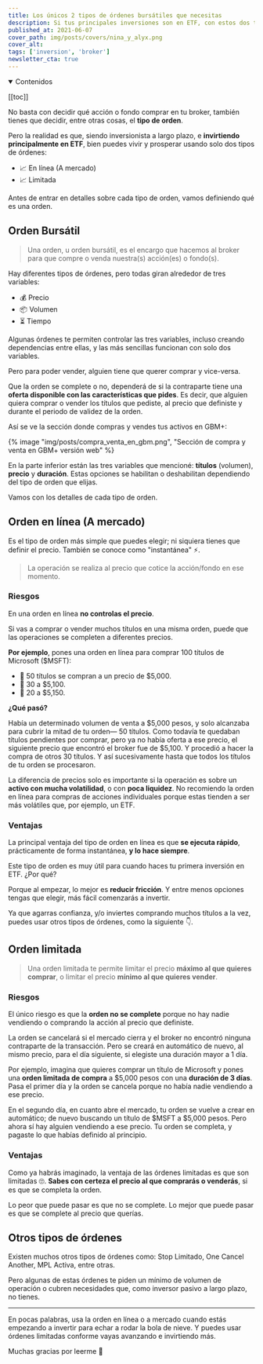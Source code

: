 ```yaml
---
title: Los únicos 2 tipos de órdenes bursátiles que necesitas
description: Si tus principales inversiones son en ETF, con estos dos tipos de órdenes sacas la chamba.
published_at: 2021-06-07
cover_path: img/posts/covers/nina_y_alyx.png
cover_alt:
tags: ['inversion', 'broker']
newsletter_cta: true
---
```


<details open>
  <summary>
    Contenidos
  </summary>

[[toc]]

</details>

No basta con decidir qué acción o fondo comprar en tu broker, también tienes que decidir, entre otras cosas, el **tipo de orden**.

Pero la realidad es que, siendo inversionista a largo plazo, e **invirtiendo principalmente en ETF**, bien puedes vivir y prosperar usando solo dos tipos de órdenes:
- 📈 En línea (A mercado)
- 📈 Limitada

Antes de entrar en detalles sobre cada tipo de orden, vamos definiendo qué es una orden.

## Orden Bursátil

> Una orden, u orden bursátil, es el encargo que hacemos al broker para que compre o venda nuestra(s) acción(es) o fondo(s).

Hay diferentes tipos de órdenes, pero todas giran alrededor de tres variables:
- 💰 Precio
- 📦 Volumen
- ⏳ Tiempo

Algunas órdenes te permiten controlar las tres variables, incluso creando dependencias entre ellas, y las más sencillas funcionan con solo dos variables.

Pero para poder vender, alguien tiene que querer comprar y vice-versa.

Que la orden se complete o no, dependerá de si la contraparte tiene una **oferta disponible con las características que pides**. Es decir, que alguien quiera comprar o vender los títulos que pediste, al precio que definiste y durante el periodo de validez de la orden.

Así se ve la sección donde compras y vendes tus activos en GBM+:

{% image "img/posts/compra_venta_en_gbm.png", "Sección de compra y venta en GBM+ versión web" %}

En la parte inferior están las tres variables que mencioné: **títulos** (volumen), **precio** y **duración**. Estas opciones se habilitan o deshabilitan dependiendo del tipo de orden que elijas.

Vamos con los detalles de cada tipo de orden.

## Orden en línea (A mercado)

Es el tipo de orden más simple que puedes elegir; ni siquiera tienes que definir el precio. También se conoce como "instantánea" ⚡️.

> La operación se realiza al precio que cotice la acción/fondo en ese momento.

### Riesgos

En una orden en línea **no controlas el precio**.

Si vas a comprar o vender muchos títulos en una misma orden, puede que las operaciones se completen a diferentes precios.

**Por ejemplo**, pones una orden en línea para comprar 100 títulos de Microsoft ($MSFT):
- 🛒 50 títulos se compran a un precio de $5,000.
- 🛒 30 a $5,100.
- 🛒 20 a $5,150.

**¿Qué pasó?**

Había un determinado volumen de venta a $5,000 pesos, y solo alcanzaba para cubrir la mitad de tu orden— 50 títulos. Como todavía te quedaban títulos pendientes por comprar, pero ya no había oferta a ese precio, el siguiente precio que encontró el broker fue de $5,100. Y procedió a hacer la compra de otros 30 títulos. Y así sucesivamente hasta que todos los títulos de tu orden se procesaron.

La diferencia de precios solo es importante si la operación es sobre un **activo con mucha volatilidad**, o con **poca liquidez**. No recomiendo la orden en línea para compras de acciones individuales porque estas tienden a ser más volátiles que, por ejemplo, un ETF.

### Ventajas

La principal ventaja del tipo de orden en línea es que **se ejecuta rápido**, prácticamente de forma instantánea, **y lo hace siempre**.

Este tipo de orden es muy útil para cuando haces tu primera inversión en ETF. ¿Por qué?

Porque al empezar, lo mejor es **reducir fricción**. Y entre menos opciones tengas que elegir, más fácil comenzarás a invertir.

Ya que agarras confianza, y/o inviertes comprando muchos títulos a la vez, puedes usar otros tipos de órdenes, como la siguiente 👇.

## Orden limitada

> Una orden limitada te permite limitar el precio **máximo al que quieres comprar**, o limitar el precio **mínimo al que quieres vender**.

### Riesgos

El único riesgo es que la **orden no se complete** porque no hay nadie vendiendo o comprando la acción al precio que definiste.

La orden se cancelará si el mercado cierra y el broker no encontró ninguna contraparte de la transacción. Pero se creará en automático de nuevo, al mismo precio, para el día siguiente, si elegiste una duración mayor a 1 día.

Por ejemplo, imagina que quieres comprar un título de Microsoft y pones una **orden limitada de compra** a $5,000 pesos con una **duración de 3 días**. Pasa el primer día y la orden se cancela porque no había nadie vendiendo a ese precio.

En el segundo día, en cuanto abre el mercado, tu orden se vuelve a crear en automático; de nuevo buscando un título de $MSFT a $5,000 pesos. Pero ahora sí hay alguien vendiendo a ese precio. Tu orden se completa, y pagaste lo que habías definido al principio.

### Ventajas

Como ya habrás imaginado, la ventaja de las órdenes limitadas es que son limitadas 🙄. **Sabes con certeza el precio al que comprarás o venderás**, si es que se completa la orden.

Lo peor que puede pasar es que no se complete. Lo mejor que puede pasar es que se complete al precio que querías.

## Otros tipos de órdenes

Existen muchos otros tipos de órdenes como: Stop Limitado, One Cancel Another, MPL Activa, entre otras.

Pero algunas de estas órdenes te piden un mínimo de volumen de operación o cubren necesidades que, como inversor pasivo a largo plazo, no tienes.

***

En pocas palabras, usa la orden en línea o a mercado cuando estás empezando a invertir para echar a rodar la bola de nieve. Y puedes usar órdenes limitadas conforme vayas avanzando e invirtiendo más.

Muchas gracias por leerme 💙
